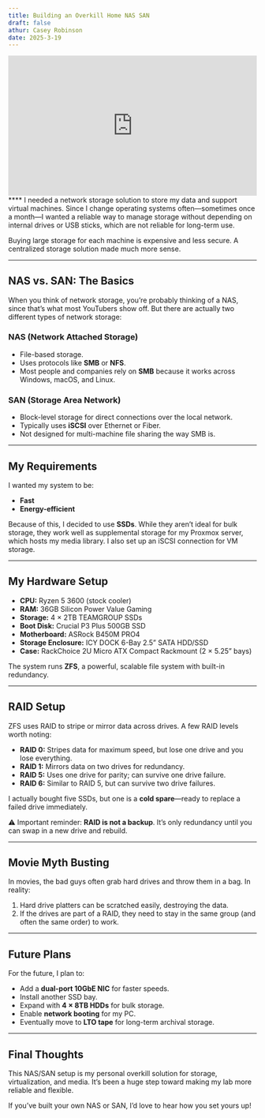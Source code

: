 ```yaml
---
title: Building an Overkill Home NAS SAN
draft: false
athur: Casey Robinson
date: 2025-3-19
---
```

<div style="position:relative; padding-bottom:56.25%; height:0; overflow:hidden;">
  <iframe src="https://www.youtube.com/embed/VIDEO_ID"
      style="position:absolute; top:0; left:0; width:100%; height:100%; border:0;"
      allowfullscreen>
  </iframe>
</div>
****
I needed a network storage solution to store my data and support virtual machines. Since I change operating systems often—sometimes once a month—I wanted a reliable way to manage storage without depending on internal drives or USB sticks, which are not reliable for long-term use.  

Buying large storage for each machine is expensive and less secure. A centralized storage solution made much more sense.

---

## NAS vs. SAN: The Basics

When you think of network storage, you’re probably thinking of a NAS, since that’s what most YouTubers show off. But there are actually two different types of network storage:

### NAS (Network Attached Storage)
- File-based storage.  
- Uses protocols like **SMB** or **NFS**.  
- Most people and companies rely on **SMB** because it works across Windows, macOS, and Linux.  

### SAN (Storage Area Network)
- Block-level storage for direct connections over the local network.  
- Typically uses **iSCSI** over Ethernet or Fiber.  
- Not designed for multi-machine file sharing the way SMB is.  

---

## My Requirements
I wanted my system to be:  
- **Fast**  
- **Energy-efficient**  

Because of this, I decided to use **SSDs**. While they aren’t ideal for bulk storage, they work well as supplemental storage for my Proxmox server, which hosts my media library. I also set up an iSCSI connection for VM storage.  

---

## My Hardware Setup
- **CPU:** Ryzen 5 3600 (stock cooler)  
- **RAM:** 36GB Silicon Power Value Gaming  
- **Storage:** 4 × 2TB TEAMGROUP SSDs  
- **Boot Disk:** Crucial P3 Plus 500GB SSD  
- **Motherboard:** ASRock B450M PRO4  
- **Storage Enclosure:** ICY DOCK 6-Bay 2.5” SATA HDD/SSD  
- **Case:** RackChoice 2U Micro ATX Compact Rackmount (2 × 5.25” bays)  

The system runs **ZFS**, a powerful, scalable file system with built-in redundancy.  

---

## RAID Setup
ZFS uses RAID to stripe or mirror data across drives. A few RAID levels worth noting:  

- **RAID 0:** Stripes data for maximum speed, but lose one drive and you lose everything.  
- **RAID 1:** Mirrors data on two drives for redundancy.  
- **RAID 5:** Uses one drive for parity; can survive one drive failure.  
- **RAID 6:** Similar to RAID 5, but can survive two drive failures.  

I actually bought five SSDs, but one is a **cold spare**—ready to replace a failed drive immediately.  

⚠️ Important reminder: **RAID is not a backup**. It’s only redundancy until you can swap in a new drive and rebuild.  

---

## Movie Myth Busting
In movies, the bad guys often grab hard drives and throw them in a bag. In reality:  
1. Hard drive platters can be scratched easily, destroying the data.  
2. If the drives are part of a RAID, they need to stay in the same group (and often the same order) to work.  

---

## Future Plans
For the future, I plan to:  
- Add a **dual-port 10GbE NIC** for faster speeds.  
- Install another SSD bay.  
- Expand with **4 × 8TB HDDs** for bulk storage.  
- Enable **network booting** for my PC.  
- Eventually move to **LTO tape** for long-term archival storage.  

---

## Final Thoughts
This NAS/SAN setup is my personal overkill solution for storage, virtualization, and media. It’s been a huge step toward making my lab more reliable and flexible.  

If you’ve built your own NAS or SAN, I’d love to hear how you set yours up!  
